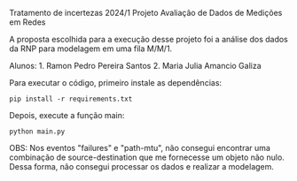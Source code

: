 Tratamento de incertezas 2024/1
Projeto Avaliação de Dados de Medições em Redes

A proposta escolhida para a execução desse projeto foi a análise dos dados da RNP para modelagem em uma fila M/M/1.

Alunos:
    1. Ramon Pedro Pereira Santos
    2. Maria Julia Amancio Galiza

Para executar o código, primeiro instale as dependências:

``pip install -r requirements.txt``

Depois, execute a função main:

``python main.py``

OBS: Nos eventos "failures" e "path-mtu", não consegui encontrar uma combinação de source-destination que me fornecesse um objeto não nulo. Dessa forma, não consegui processar os dados e realizar a modelagem.